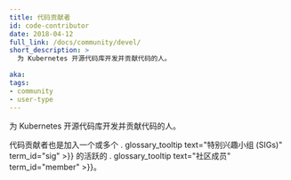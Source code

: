 ```yaml
---
title: 代码贡献者
id: code-contributor
date: 2018-04-12
full_link: /docs/community/devel/
short_description: >
  为 Kubernetes 开源代码库开发并贡献代码的人。

aka: 
tags:
- community
- user-type
---
```


<!--
---
title: Code Contributor
id: code-contributor
date: 2018-04-12
full_link: /docs/community/devel/
short_description: >
  A person who develops and contributes code to the Kubernetes open source codebase.

aka: 
tags:

- community
- user-type
---
-->

<!--
 A person who develops and contributes code to the Kubernetes open source codebase.
-->

 为 Kubernetes 开源代码库开发并贡献代码的人。

<!--more--> 

<!--
They are also an active . glossary_tooltip text="community member" term_id="member" >}} who participates in one or more . glossary_tooltip text="Special Interest Groups (SIGs)" term_id="sig" >}}.
-->

代码贡献者也是加入一个或多个 . glossary_tooltip text="特别兴趣小组 (SIGs)" term_id="sig" >}} 的活跃的 . glossary_tooltip text="社区成员" term_id="member" >}}。
